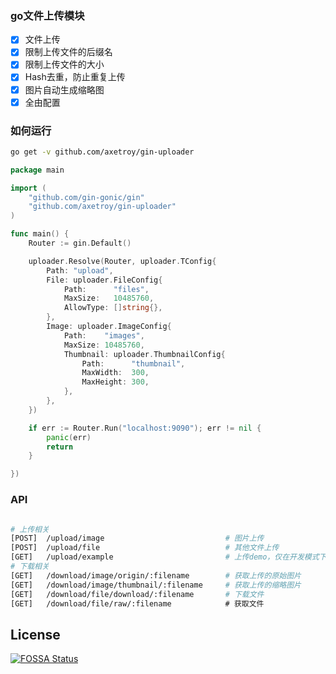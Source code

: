 ### go文件上传模块

- [x] 文件上传
- [x] 限制上传文件的后缀名
- [x] 限制上传文件的大小
- [x] Hash去重，防止重复上传
- [x] 图片自动生成缩略图
- [x] 全由配置

### 如何运行

```bash
go get -v github.com/axetroy/gin-uploader
```

```go
package main

import (
	"github.com/gin-gonic/gin"
	"github.com/axetroy/gin-uploader"
)

func main() {
	Router := gin.Default()

	uploader.Resolve(Router, uploader.TConfig{
		Path: "upload",
		File: uploader.FileConfig{
			Path:      "files",
			MaxSize:   10485760,
			AllowType: []string{},
		},
		Image: uploader.ImageConfig{
			Path:    "images",
			MaxSize: 10485760,
			Thumbnail: uploader.ThumbnailConfig{
				Path:      "thumbnail",
				MaxWidth:  300,
				MaxHeight: 300,
			},
		},
	})

	if err := Router.Run("localhost:9090"); err != nil {
		panic(err)
		return
	}

})
```

### API

```bash

# 上传相关
[POST]  /upload/image                           # 图片上传
[POST]  /upload/file                            # 其他文件上传
[GET]   /upload/example                         # 上传demo，仅在开发模式下
# 下载相关
[GET]   /download/image/origin/:filename        # 获取上传的原始图片
[GET]   /download/image/thumbnail/:filename     # 获取上传的缩略图片
[GET]   /download/file/download/:filename       # 下载文件
[GET]   /download/file/raw/:filename            # 获取文件
```

## License

[![FOSSA Status](https://app.fossa.io/api/projects/git%2Bgithub.com%2Faxetroy%2Fgin-uploader.svg?type=large)](https://app.fossa.io/projects/git%2Bgithub.com%2Faxetroy%2Fgin-uploader?ref=badge_large)
